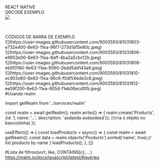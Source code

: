 REACT NATIVE
</br>
QRCODE EXEMPLO </br>
![](https://user-images.githubusercontent.com/9003593/81031398-89ea6300-8e62-11ea-8f71-8226b76489bd.jpeg)

</br>
</br>
CÓDIGOS DE BARRA DE EXEMPLO
</br>
![](https://user-images.githubusercontent.com/9003593/81031803-e732e400-8e63-11ea-96f7-273d1d15e80c.jpeg)
</br>
![](https://user-images.githubusercontent.com/9003593/81031806-e9953e00-8e63-11ea-8aff-4ba2a5cbcf2b.jpeg)
</br>
![](https://user-images.githubusercontent.com/9003593/81031808-eb5f0180-8e63-11ea-9560-2bdd5dd143a9.jpeg)
</br>
![](https://user-images.githubusercontent.com/9003593/81031810-ec902e80-8e63-11ea-96c6-f0df54ede2c6.jpeg)
</br>
![](https://user-images.githubusercontent.com/9003593/81031812-ee59f200-8e63-11ea-905d-f1eb08ecd0fb.jpeg)
</br>
#Usando realm

import getRealm from '../services/realm'

const realm = await getRealm();
realm.write(() => {
  realm.create('Products', {id: 1, name: '...', description: 'asdasda asdasdasd'}); //cria o objeto no banco(linha)
});

useEffect(() => {
  const loadProducts = async() => {
    const realm = await getRealm();
    const data = realm.objects('Products').sorted('name', true);// list products by name
  }
  loadProducts();
}, [])

#Lista de filtros(sort, like, CONTAINS[c], ...)
https://realm.io/docs/javascript/latest/#queries

